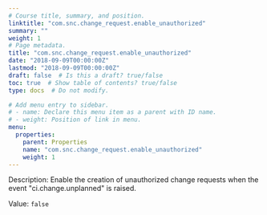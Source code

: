 ```yaml
---
# Course title, summary, and position.
linktitle: "com.snc.change_request.enable_unauthorized"
summary: ""
weight: 1
# Page metadata.
title: "com.snc.change_request.enable_unauthorized"
date: "2018-09-09T00:00:00Z"
lastmod: "2018-09-09T00:00:00Z"
draft: false  # Is this a draft? true/false
toc: true  # Show table of contents? true/false
type: docs  # Do not modify.

# Add menu entry to sidebar.
# - name: Declare this menu item as a parent with ID name.
# - weight: Position of link in menu.
menu:
  properties:
    parent: Properties
    name: "com.snc.change_request.enable_unauthorized"
    weight: 1
---
```


Description: Enable the creation of unauthorized change requests when the event "ci.change.unplanned" is raised.


Value: `false`